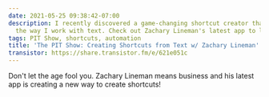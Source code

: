 ```yaml
---
date: 2021-05-25 09:38:42-07:00
description: I recently discovered a game-changing shortcut creator that's changing
  the way I work with text. Check out Zachary Lineman's latest app to learn how.
tags: PIT Show, shortcuts, automation
title: 'The PIT Show: Creating Shortcuts from Text w/ Zachary Lineman'
transistor: https://share.transistor.fm/e/621e051c
---
```


Don't let the age fool you. Zachary Lineman means business and his latest app is creating a new way to create shortcuts!
